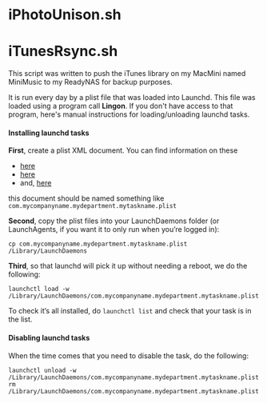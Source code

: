 # iPhotoUnison.sh

# iTunesRsync.sh
This script was written to push the iTunes library on my MacMini named MiniMusic to my ReadyNAS for backup purposes.  

It is run every day by a plist file that was loaded into Launchd.  This file was loaded using a program call **Lingon**.  If you don't have access to that program, here's manual instructions for loading/unloading launchd tasks.

#### Installing launchd tasks
**First**, create a plist XML document.  You can find information on these

* [here][1]
* [here][2]
* and, [here][3]

this document should be named something like `com.mycompanyname.mydepartment.mytaskname.plist`

**Second**, copy the plist files into your LaunchDaemons folder (or LaunchAgents, if you want it to only run when you’re logged in):

`cp com.mycompanyname.mydepartment.mytaskname.plist /Library/LaunchDaemons`

**Third**, so that launchd will pick it up without needing a reboot, we do the following:

`launchctl load -w /Library/LaunchDaemons/com.mycompanyname.mydepartment.mytaskname.plist`

To check it’s all installed, do `launchctl list` and check that your task is in the list.

#### Disabling launchd tasks
When the time comes that you need to disable the task, do the following:

`launchctl unload -w /Library/LaunchDaemons/com.mycompanyname.mydepartment.mytaskname.plist`
`rm /Library/LaunchDaemons/com.mycompanyname.mydepartment.mytaskname.plist`




[1]: http://www.splinter.com.au/using-launchd-to-run-a-script-every-5-mins-on/
[2]: http://alvinalexander.com/mac-os-x/launchd-examples-launchd-plist-file-examples-mac
[3]: https://developer.apple.com/library/mac/documentation/MacOSX/Conceptual/BPSystemStartup/Chapters/ScheduledJobs.html